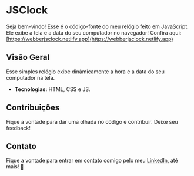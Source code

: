 # JSClock

Seja bem-vindo! Esse é o código-fonte do meu relógio feito em JavaScript. Ele exibe a tela e a data do seu computador no navegador!
Confira aqui: [https://webberjsclock.netlify.app](https://webberjsclock.netlify.app)

## Visão Geral

Esse simples relógio exibe dinâmicamente a hora e a data do seu computador na tela.

- **Tecnologias:** HTML, CSS e JS.

## Contribuições

Fique a vontade para dar uma olhada no código e contribuir. Deixe seu feedback!

## Contato

Fique a vontade para entrar em contato comigo pelo meu <a href="https://www.linkedin.com/in/cmiguelwm/" target="_blank">LinkedIn</a>, até mais! 👋

